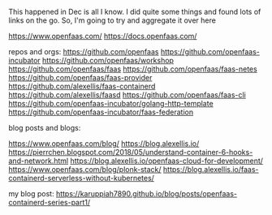 This happened in Dec is all I know. I did quite some things and found
lots of links on the go. So, I'm going to try and aggregate it over here

https://www.openfaas.com/
https://docs.openfaas.com/

repos and orgs:
https://github.com/openfaas
https://github.com/openfaas-incubator
https://github.com/openfaas/workshop
https://github.com/openfaas/faas
https://github.com/openfaas/faas-netes
https://github.com/openfaas/faas-provider
https://github.com/alexellis/faas-containerd
https://github.com/alexellis/faasd
https://github.com/openfaas/faas-cli
https://github.com/openfaas-incubator/golang-http-template
https://github.com/openfaas-incubator/faas-federation

blog posts and blogs:

https://www.openfaas.com/blog/
https://blog.alexellis.io/
https://pierrchen.blogspot.com/2018/05/understand-container-6-hooks-and-network.html
https://blog.alexellis.io/openfaas-cloud-for-development/
https://www.openfaas.com/blog/plonk-stack/
https://blog.alexellis.io/faas-containerd-serverless-without-kubernetes/

my blog post:
https://karuppiah7890.github.io/blog/posts/openfaas-containerd-series-part1/

